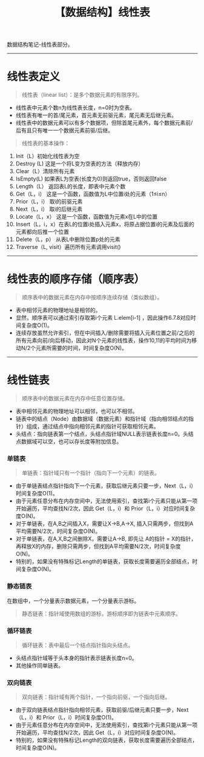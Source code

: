 ﻿---
title:  【数据结构】线性表
categories:
- DataStructure 
tags:
- ComputerScience 
- DataStructure
---

数据结构笔记-线性表部分。

---

# 线性表定义

> 线性表（linear list）：是多个数据元素的有限序列。

- 线性表中元素个数n为线性表长度，n=0时为空表。
- 线性表有唯一的首/尾元素，首元素无前驱元素，尾元素无后继元素。
- 线性表中的数据元素可以有多个数据项，但除首尾元素外，每个数据元素前/后有且只有唯一一个数据元素前驱/后继。


> 线性表的基本操作：
1. Init（L）初始化线性表为空
2. Destroy (L) 这是一个将L变为空表的方法（释放内存）
3. Clear（L）清除所有元素
4. IsEmpty(L)  如果表L为空表(长度为0)则返回true，否则返回false
5. Length（L） 返回表L的长度，即表中元素个数
6. Get（L，i） 这是一个函数，函数值为L中位置i处的元素（1≤i≤n）
7. Prior（L，i） 取i的前驱元素
8. Next（L，i） 取i的后继元素
9. Locate（L，x） 这是一个函数，函数值为元素x在L中的位置
10. Insert（L，i，x）在表L的位置i处插入元素x，将原占据位置i的元素及后面的元素都向后推一个位置
11. Delete（L，p） 从表L中删除位置p处的元素
12. Traverse（L, visit）遍历所有元素调用visit()

---

# 线性表的顺序存储（顺序表）

> 顺序表中的数据元素在内存中按顺序连续存储（类似数组）。

- 表中相邻元素的物理地址是相邻的。
- 显然，顺序表可以通过索引存取第i个元素 L.elem[i-1] ，因此操作6.7.8对应时间复杂度O(1)。
- 连续存放虽然允许索引，但在中间插入/删除需要将插入元素位置之前/之后的所有元素向前/向后移动，因此对N个元素的线性表，操作10,11的平均时间为移动N/2个元素所需要的时间，时间复杂度O(N)。

---

# 线性链表

> 顺序表中的数据元素在内存中任意位置存储。

- 表中相邻元素的物理地址可以相邻，也可以不相邻。
- 链表中的结点（Node）由数据域（数据元素）和指针域（指向相邻结点的指针）组成，通过结点中指向相邻元素的指针可获取相邻元素。
- 头结点：指向链表第一个结点，头结点指针域NULL表示链表长度n=0。头结点数据域可以空，也可以存长度等附加信息。

###  单链表
> 单链表：指针域只有一个指针（指向下一个元素）的链表。
- 由于单链表结点指针指向下一个元素，获取后继元素只要一步，Next（L，i）时间复杂度O(1)。
- 由于元素任意分布在内存空间中，无法使用索引，查找第i个元素只能从第一项开始遍历，平均查找N/2次，因此 Get（L，i）和 Prior（L，i）对应时间复杂度O(N)。
- 对于单链表，在A,B之间插入X，需要让X->B,A->X, 插入只需两步，但找到A平均需要N/2次，时间复杂度O(N)。
- 对于单链表，在A,X,B之间删除X，需要让A->B, 即先让 A的指针 = X的指针，再释放X的内存，删除只需两步，但找到A平均需要N/2次，时间复杂度O(N)。
- 特别的，如果没有特殊标记Length的单链表，获取长度需要遍历全部结点，时间复杂度O(N)。

###  静态链表
在数组中，一个分量表示数据元素，一个分量表示游标。
> 静态链表：指针域使用数组的游标，游标顺序即为链表中元素顺序。

###  循环链表
> 循环链表：表中最后一个结点指针指向头结点。
- 头结点指针域等于头本身的指针表示链表长度n=0。
- 其他操作同单链表。

###  双向链表
> 双向链表：指针域有两个指针，一个指向前驱，一个指向后继。
- 由于双向链表结点指针指向相邻元素，获取前驱/后继元素只要一步，Next（L，i）和 Prior（L，i）时间复杂度O(1)。
- 由于元素任意分布在内存空间中，无法使用索引，查找第i个元素只能从第一项开始遍历，平均查找N/2次，因此 Get（L，i）对应时间复杂度O(N)。
- 特别的，如果没有特殊标记Length的双向链表，获取长度需要遍历全部结点，时间复杂度O(N)。